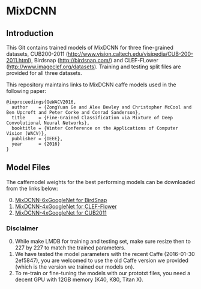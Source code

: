# MixDCNN

## Introduction
This Git contains trained models of MixDCNN for three fine-grained datasets, CUB200-2011 (http://www.vision.caltech.edu/visipedia/CUB-200-2011.html), Birdsnap (http://birdsnap.com/) and CLEF-FLower (http://www.imageclef.org/datasets). Training and testing split files are provided for all three datasets. 

This repository maintains links to MixDCNN caffe models used in the following paper:

    @inproceedings{GeWACV2016,
      author    = {ZongYuan Ge and Alex Bewley and Christopher McCool and Ben Upcroft and Peter Corke and Conrad Sanderson},
      title     = {Fine-Grained Classification via Mixture of Deep Convolutional Neural Networks},
      booktitle = {Winter Conference on the Applications of Computer Vision (WACV)},
      publisher = {IEEE},
      year      = {2016}
    }

## Model Files

The caffemodel weights for the best performing models can be downloaded from the links below:

0. [MixDCNN-6xGoogleNet for BirdSnap](https://cloudstor.aarnet.edu.au/plus/index.php/s/GBU2lheAlUY8bCm/download)
0. [MixDCNN-4xGoogleNet for CLEF-Flower](https://cloudstor.aarnet.edu.au/plus/index.php/s/uVftj1Xg12h0AgY/download)
0. [MixDCNN-4xGoogleNet for CUB2011](https://cloudstor.aarnet.edu.au/plus/index.php/s/zuSOuC7ZiZy3yTn/download)


### Disclaimer 
0. While make LMDB for training and testing set, make sure resize then to 227 by 227 to match the trained parameters.
0. We have tested the model parameters with the recent Caffe (2016-01-30 2ef5847), you are welcomed to use the old Caffe version we provided (which is the version we trained our models on).  
0. To re-train or fine-tuning the models with our prototxt files, you need a decent GPU with 12GB memory (K40, K80, Titan X).
